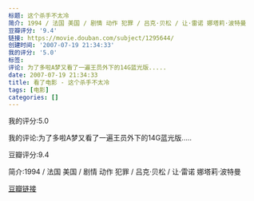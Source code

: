 ```yaml
---
标题: 这个杀手不太冷
简介: 1994 / 法国 美国 / 剧情 动作 犯罪 / 吕克·贝松 / 让·雷诺 娜塔莉·波特曼
豆瓣评分: '9.4'
链接: https://movie.douban.com/subject/1295644/
创建时间: '2007-07-19 21:34:33'
我的评分: '5.0'
标签:
评论: 为了多啦A梦又看了一遍王员外下的14G蓝光版.....
date: 2007-07-19 21:34:33
title: 看了电影 - 这个杀手不太冷
tags: [电影]
categories: []
---
```


我的评分:5.0

我的评论:为了多啦A梦又看了一遍王员外下的14G蓝光版.....

豆瓣评分:9.4

简介:1994 / 法国 美国 / 剧情 动作 犯罪 / 吕克·贝松 / 让·雷诺 娜塔莉·波特曼

[豆瓣链接](https://movie.douban.com/subject/1295644/)

